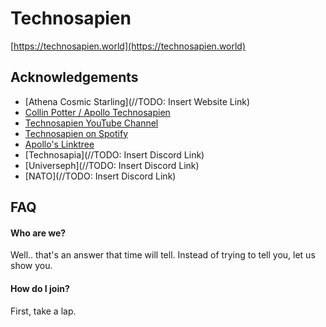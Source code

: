 # Technosapien
[https://technosapien.world](https://technosapien.world)

## Acknowledgements
 - [Athena Cosmic Starling](//TODO: Insert Website Link)
 - [Collin Potter / Apollo Technosapien](https://www.instagram.com/collin.potter/)
 - [Technosapien YouTube Channel](https://www.youtube.com/channel/UCuG6zIgvfHf0KRD0rsVGWkw)
 - [Technosapien on Spotify](https://open.spotify.com/artist/2DlbzqlKRxfZegkkEhKPrp?si=TemiW9_NT8KipnXAg7p3UA&utm_medium=share&utm_source=linktree&nd=1&dlsi=6e828f38713a45b3)
 - [Apollo's Linktree](https://linktr.ee/technosapien)
 - [Technosapia](//TODO: Insert Discord Link)
 - [Universeph](//TODO: Insert Discord Link)
 - [NATO](//TODO: Insert Discord Link)

## FAQ

#### Who are we?

Well.. that's an answer that time will tell. Instead of trying to tell you, let us show you.

#### How do I join?

First, take a lap.
